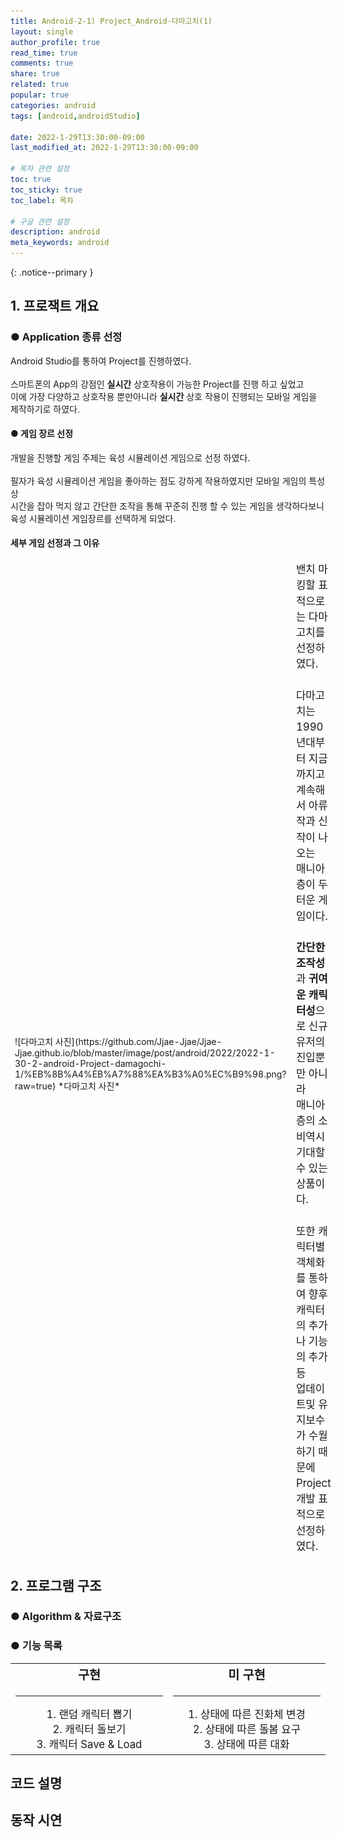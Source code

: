```yaml
---
title: Android-2-1) Project_Android-다마고치(1)
layout: single
author_profile: true
read_time: true
comments: true 
share: true 
related: true 
popular: true
categories: android
tags: [android,androidStudio]

date: 2022-1-29T13:30:00-09:00 
last_modified_at: 2022-1-29T13:30:00-09:00 

# 목차 관련 설정
toc: true
toc_sticky: true
toc_label: 목차

# 구글 관련 설정
description: android
meta_keywords: android
---
```

<!-- {프로젝트 설명란} -->
{: .notice--primary }

## 1. 프로잭트 개요  
<!-- ## Application 유형 선정
<table style="border-style:hidden; display: table;">
  <colgroup>
    <col style="width:25%;">
    <col style="width:75%;">
  </colgroup>
  <tbody>
    <tr>
      <td>
  <div markdown="1" class="ImgBox">
  <br>
  ![Android Icon](/image/post/Android/2022/2022-1-30-2-android-Project-damagochi-1/Android_Logo.jpg)
  *Android 로고*
  </div>
      </td>
      <td style="font-size: 1.2em; line-height: 2em">      
        Android Studio에 대하여 간략한 학습후 3일간 개인 Project 진행을 하였다.<br>
        Project는 개인별 Application을 자유 주재로 개발하는 것이었다.<br><br>
        스마트폰의 App의 강점중 하나인 즉각적인 상호작용에 관련된 작품제작 하고 싶었고<br>
        이에 가장 다양한 상호 작용이 진행된다 생각하는 모바일 게임을 제작하기로 하였다.<br>
      </td>
    </tr>
  </tbody>
</table>   -->
### ● Application 종류 선정  
Android Studio를 통하여 Project를 진행하였다.  
<br>
스마트폰의 App의 강점인 **실시간** 상호작용이 가능한 Project를 진행 하고 싶었고  
이에 가장 다양하고 상호작용 뿐만아니라 **실시간** 상호 작용이 진행되는 모바일 게임을 제작하기로 하였다.  

#### ● 게임 장르 선정  
개발을 진행할 게임 주제는 육성 시뮬레이션 게임으로 선정 하였다.  
<br>
필자가 육성 시뮬레이션 게임을 좋아하는 점도 강하게 작용하였지만 모바일 게임의 특성상  
시간을 잡아 먹지 않고 간단한 조작을 통해 꾸준히 진행 할 수 있는 게임을 생각하다보니  
육성 시뮬레이션 게임장르를 선택하게 되었다.

<h4>세부 게임 선정과 그 이유</h4>
<table style="border-style:hidden; display: table;">
  <colgroup>
    <col style="width:25%;">
    <col style="width:75%;">
  </colgroup>
  <tbody>
    <tr>
      <td>
  <div markdown="1" class="ImgBox">
  <br>
  ![다마고치 사진](https://github.com/Jjae-Jjae/Jjae-Jjae.github.io/blob/master/image/post/android/2022/2022-1-30-2-android-Project-damagochi-1/%EB%8B%A4%EB%A7%88%EA%B3%A0%EC%B9%98.png?raw=true)
  *다마고치 사진*
  </div>
      </td>
      <td style="font-size: 1.2em; line-height: 1.5em">      
        밴치 마킹할 표적으로는 다마고치를 선정하였다.<br><br>
        다마고치는 1990년대부터 지금까지고 계속해서 아류작과 신작이 나오는<br>
        매니아 층이 두터운 게임이다.<br><br>
        <strong>간단한 조작성</strong>과 <strong>귀여운 캐릭터성</strong>으로 신규 유저의 진입뿐만 아니라<br>
        매니아층의 소비역시 기대할수 있는 상품이다.<br><br>
        또한 캐릭터별 객체화를 통하여 향후 캐릭터의 추가나 기능의 추가등<br>
        업데이트및 유지보수가 수월하기 때문에 Project 개발 표적으로 선정하였다.<br>
      </td>
    </tr>
  </tbody>
</table>  

## 2. 프로그램 구조

### ● Algorithm & 자료구조


### ● 기능 목록 
<table style="display: table;">
  <colgroup>
    <col style="width:50%;">
    <col style="width:50%;">
  </colgroup>
  <tbody>
    <tr>
      <td style="text-align:center; font-size: 1.2em;">
<h3 style="margin-top:0em;">구현</h3><hr>
1. 랜덤 캐릭터 뽑기<br>
2. 캐릭터 돌보기<br>
3. 캐릭터 Save & Load<br> 
      </td>
      <td style="text-align:center; font-size: 1.2em;">
  <h3 style="margin-top:0em;">미 구현</h3><hr>
1. 상태에 따른 진화체 변경<br>
2. 상태에 따른 돌봄 요구<br>
3. 상태에 따른 대화<br>
      </td>
    </tr>
  </tbody>
</table>  


## 코드 설명

## 동작 시연
